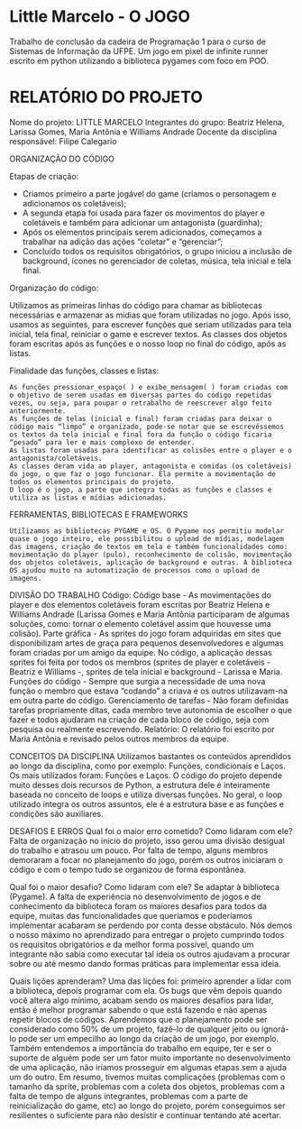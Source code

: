 # Little Marcelo - O JOGO
Trabalho de conclusão da cadeira de Programação 1 para o curso de Sistemas de Informação da UFPE. Um jogo em pixel de infinite runner escrito em python utilizando a biblioteca pygames com foco em POO.

# RELATÓRIO DO PROJETO

Nome do projeto: LITTLE MARCELO
Integrantes do grupo: Beatriz Helena, Larissa Gomes, Maria Antônia e Williams Andrade
Docente da disciplina responsável: Filipe Calegario

ORGANIZAÇÃO DO CÓDIGO

Etapas de criação:
  - Criamos primeiro a parte jogável do game (criamos o personagem e adicionamos os coletáveis);
  - A segunda etapa foi usada para fazer os movimentos do player e coletáveis e também para adicionar um antagonista (guardinha);
  - Após os elementos principais serem adicionados, começamos a trabalhar na adição das ações “coletar” e “gerenciar”;
  - Concluído todos os requisitos obrigatórios, o grupo iniciou a inclusão de background, ícones no gerenciador de coletas, música, tela inicial e tela final.

Organização do código:

  Utilizamos as primeiras linhas do código para chamar as bibliotecas necessárias e armazenar as mídias que foram utilizadas no jogo. Após isso, usamos as seguintes, para escrever funções que seriam utilizadas para tela inicial, tela final, reiniciar o game e escrever textos. As classes dos objetos foram escritas após as funções e o nosso loop no final do código, após as listas.

Finalidade das funções, classes e listas:

	As funções pressionar_espaço( ) e exibe_mensagem( ) foram criadas com o objetivo de serem usadas em diversas partes do código repetidas vezes, ou seja, para poupar o retrabalho de reescrever algo feito anteriormente.
	As funções de telas (inicial e final) foram criadas para deixar o código mais “limpo” e organizado, pode-se notar que se escrevêssemos os textos da tela inicial e final fora da função o código ficaria “pesado” para ler e mais complexo de entender.
	As listas foram usadas para identificar as colisões entre o player e o antagonista/coletáveis.
	As classes deram vida ao player, antagonista e comidas (os coletáveis) do jogo, o que faz o jogo funcionar. Ela permite a movimentação de todos os elementos principais do projeto.
	O loop é o jogo, a parte que integra todas as funções e classes e utiliza as listas e mídias adicionadas.
	
FERRAMENTAS, BIBLIOTECAS E FRAMEWORKS

	Utilizamos as bibliotecas PYGAME e OS. O Pygame nos permitiu modelar quase o jogo inteiro, ele possibilitou o upload de mídias, modelagem das imagens, criação de textos em tela e também funcionalidades como: movimentação do player (pulo), reconhecimento de colisão, movimentação dos objetos coletáveis, aplicação de background e outras. A biblioteca OS ajudou muito na automatização de processos como o upload de imagens.

DIVISÃO DO TRABALHO
Código:
  Código base - As movimentações do player e dos elementos coletáveis foram escritas por Beatriz Helena e Williams Andrade (Larissa Gomes e Maria Antônia participaram de algumas soluções, como: tornar o elemento coletável assim que houvesse uma colisão).
  Parte gráfica - As sprites do jogo foram adquiridas em sites que disponibilizam artes de graça para pequenos desenvolvedores e algumas foram criadas por um amigo da equipe. No código, a aplicação dessas sprites foi feita por todos os membros (sprites de player e coletáveis - Beatriz e Williams -, sprites de tela inicial e background - Larissa e Maria.
  Funções do código - Sempre que surgia a necessidade de uma nova função o membro que estava “codando” a criava e os outros utilizavam-na em outra parte do código.
  Gerenciamento de tarefas - Não foram definidas tarefas propriamente ditas, cada membro teve autonomia de escolher o que fazer e todos ajudaram na criação de cada bloco de código, seja com pesquisa ou realmente escrevendo.
  Relatório:
O relatório foi escrito por Maria Antônia e revisado pelos outros membros da equipe.

CONCEITOS DA DISCIPLINA
  Utilizamos bastantes os conteúdos aprendidos ao longo da disciplina, como por exemplo: Funções, condicionais e Laços.
  Os mais utilizados foram: Funções e Laços. O código do projeto depende muito desses dois recursos de Python, a estrutura dele é inteiramente baseada no conceito de loops e utiliza diversas funções. No geral, o loop utilizado integra os outros assuntos, ele é a estrutura base e as funções e condições são auxiliares.

DESAFIOS E ERROS
Qual foi o maior erro cometido? Como lidaram com ele?
  Falta de organização no início do projeto, isso gerou uma divisão desigual do trabalho e atrasou um pouco. Por falta de tempo, alguns membros demoraram a focar no planejamento do jogo, porém os outros iniciaram o código e com o tempo tudo se organizou de forma espontânea.

Qual foi o maior desafio? Como lidaram com ele?
  Se adaptar à biblioteca (Pygame). A falta de experiência no desenvolvimento de jogos e de conhecimento da biblioteca foram os maiores desafios para todos da equipe, muitas das funcionalidades que queríamos e poderíamos implementar acabaram se perdendo por conta desse obstáculo. Nós demos o nosso máximo no aprendizado para entregar o projeto cumprindo todos os requisitos obrigatórios e da melhor forma possível, quando um integrante não sabia como executar tal ideia os outros ajudavam a procurar sobre ou até mesmo dando formas práticas para implementar essa ideia.

Quais lições aprenderam?
  Uma das lições foi: primeiro aprender a lidar com a biblioteca, depois programar com ela. Os bugs que vêm depois quando você altera algo mínimo, acabam sendo os maiores desafios para lidar, então é melhor programar sabendo o que está fazendo e não apenas repetir blocos de códigos.
  Aprendemos que o planejamento pode ser considerado como 50% de um projeto, fazê-lo de qualquer jeito ou ignorá-lo pode ser um empecilho ao longo da criação de um jogo, por exemplo.
  Também entendemos a importância do trabalho em equipe, ter e ser o suporte de alguém pode ser um fator muito importante no desenvolvimento de uma aplicação, não iríamos prosseguir em algumas etapas sem a ajuda um do outro.
	Em resumo, tivemos muitas complicações (problemas com o tamanho da sprite, problemas com a coleta dos objetos, problemas com  a falta de tempo de alguns integrantes, problemas com a parte de reinicialização do game, etc) ao longo do projeto, porém conseguimos ser resilientes o suficiente para não desistir e continuar tentando até acertar.
